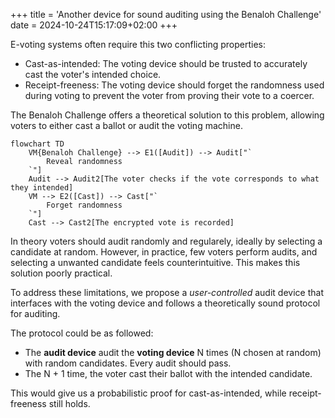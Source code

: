 +++
title = 'Another device for sound auditing using the Benaloh Challenge'
date = 2024-10-24T15:17:09+02:00
+++

E-voting systems often require this two conflicting properties:
- Cast-as-intended: The voting device should be trusted to accurately cast the voter's intended choice.
- Receipt-freeness: The voting device should forget the randomness used during voting to prevent the voter from proving their vote to a coercer.

The Benaloh Challenge offers a theoretical solution to this problem, allowing voters to either cast a ballot or audit the voting machine.

```mermaid
flowchart TD
    VM{Benaloh Challenge} --> E1([Audit]) --> Audit["`
        Reveal randomness
    `"]
    Audit --> Audit2[The voter checks if the vote corresponds to what they intended]
    VM --> E2([Cast]) --> Cast["`
        Forget randomness
    `"]
    Cast --> Cast2[The encrypted vote is recorded]
```

In theory voters should audit randomly and regularely, ideally by selecting a candidate at random. However, in practice, few voters perform audits, and selecting a unwanted candidate feels counterintuitive. This makes this solution poorly practical.

To address these limitations, we propose a _user-controlled_ audit device that interfaces with the voting device and follows a theoretically sound protocol for auditing.

The protocol could be as followed:
- The **audit device** audit the **voting device** N times (N chosen at random) with random candidates. Every audit should pass.
- The N + 1 time, the voter cast their ballot with the intended candidate.

This would give us a probabilistic proof for cast-as-intended, while receipt-freeness still holds.
